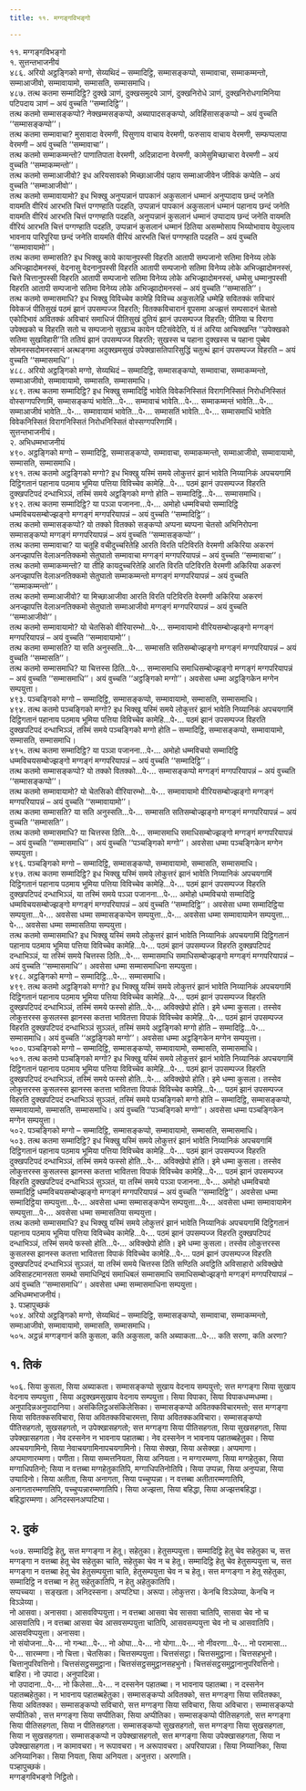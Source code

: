 ```yaml
---
title: ११. मग्गङ्गविभङ्गो

---
```

११. मग्गङ्गविभङ्गो  
१. सुत्तन्तभाजनीयं  
४८६. अरियो अट्ठङ्गिको मग्गो, सेय्यथिदं – सम्मादिट्ठि, सम्मासङ्कप्पो, सम्मावाचा, सम्माकम्मन्तो, सम्माआजीवो, सम्मावायामो, सम्मासति, सम्मासमाधि।  
४८७. तत्थ कतमा सम्मादिट्ठि? दुक्खे ञाणं, दुक्खसमुदये ञाणं, दुक्खनिरोधे ञाणं, दुक्खनिरोधगामिनिया पटिपदाय ञाणं – अयं वुच्चति ‘‘सम्मादिट्ठि’’।  
तत्थ कतमो सम्मासङ्कप्पो? नेक्खम्मसङ्कप्पो, अब्यापादसङ्कप्पो, अविहिंसासङ्कप्पो – अयं वुच्चति ‘‘सम्मासङ्कप्पो’’।  
तत्थ कतमा सम्मावाचा? मुसावादा वेरमणी, पिसुणाय वाचाय वेरमणी, फरुसाय वाचाय वेरमणी, सम्फप्पलापा वेरमणी – अयं वुच्चति ‘‘सम्मावाचा’’।  
तत्थ कतमो सम्माकम्मन्तो? पाणातिपाता वेरमणी, अदिन्नादाना वेरमणी, कामेसुमिच्छाचारा वेरमणी – अयं वुच्चति ‘‘सम्माकम्मन्तो’’।  
तत्थ कतमो सम्माआजीवो? इध अरियसावको मिच्छाआजीवं पहाय सम्माआजीवेन जीविकं कप्पेति – अयं वुच्चति ‘‘सम्माआजीवो’’।  
तत्थ कतमो सम्मावायामो? इध भिक्खु अनुप्पन्नानं पापकानं अकुसलानं धम्मानं अनुप्पादाय छन्दं जनेति वायमति वीरियं आरभति चित्तं पग्गण्हाति पदहति, उप्पन्नानं पापकानं अकुसलानं धम्मानं पहानाय छन्दं जनेति वायमति वीरियं आरभति चित्तं पग्गण्हाति पदहति, अनुप्पन्नानं कुसलानं धम्मानं उप्पादाय छन्दं जनेति वायमति वीरियं आरभति चित्तं पग्गण्हाति पदहति, उप्पन्नानं कुसलानं धम्मानं ठितिया असम्मोसाय भिय्योभावाय वेपुल्लाय भावनाय पारिपूरिया छन्दं जनेति वायमति वीरियं आरभति चित्तं पग्गण्हाति पदहति – अयं वुच्चति ‘‘सम्मावायामो’’।  
तत्थ कतमा सम्मासति? इध भिक्खु काये कायानुपस्सी विहरति आतापी सम्पजानो सतिमा विनेय्य लोके अभिज्झादोमनस्सं, वेदनासु वेदनानुपस्सी विहरति आतापी सम्पजानो सतिमा विनेय्य लोके अभिज्झादोमनस्सं, चित्ते चित्तानुपस्सी विहरति आतापी सम्पजानो सतिमा विनेय्य लोके अभिज्झादोमनस्सं, धम्मेसु धम्मानुपस्सी विहरति आतापी सम्पजानो सतिमा विनेय्य लोके अभिज्झादोमनस्सं – अयं वुच्चति ‘‘सम्मासति’’।  
तत्थ कतमो सम्मासमाधि? इध भिक्खु विविच्चेव कामेहि विविच्च अकुसलेहि धम्मेहि सवितक्कं सविचारं विवेकजं पीतिसुखं पठमं झानं उपसम्पज्ज विहरति; वितक्कविचारानं वूपसमा अज्झत्तं सम्पसादनं चेतसो एकोदिभावं अवितक्कं अविचारं समाधिजं पीतिसुखं दुतियं झानं उपसम्पज्ज विहरति; पीतिया च विरागा उपेक्खको च विहरति सतो च सम्पजानो सुखञ्च कायेन पटिसंवेदेति, यं तं अरिया आचिक्खन्ति ‘‘उपेक्खको सतिमा सुखविहारी’’ति ततियं झानं उपसम्पज्ज विहरति; सुखस्स च पहाना दुक्खस्स च पहाना पुब्बेव सोमनस्सदोमनस्सानं अत्थङ्गमा अदुक्खमसुखं उपेक्खासतिपारिसुद्धिं चतुत्थं झानं उपसम्पज्ज विहरति – अयं वुच्चति ‘‘सम्मासमाधि’’।  
४८८. अरियो अट्ठङ्गिको मग्गो, सेय्यथिदं – सम्मादिट्ठि, सम्मासङ्कप्पो, सम्मावाचा, सम्माकम्मन्तो, सम्माआजीवो, सम्मावायामो, सम्मासति, सम्मासमाधि।  
४८९. तत्थ कतमा सम्मादिट्ठि? इध भिक्खु सम्मादिट्ठिं भावेति विवेकनिस्सितं विरागनिस्सितं निरोधनिस्सितं वोस्सग्गपरिणामिं, सम्मासङ्कप्पं भावेति…पे॰… सम्मावाचं भावेति…पे॰… सम्माकम्मन्तं भावेति…पे॰… सम्माआजीवं भावेति…पे॰… सम्मावायामं भावेति…पे॰… सम्मासतिं भावेति…पे॰… सम्मासमाधिं भावेति विवेकनिस्सितं विरागनिस्सितं निरोधनिस्सितं वोस्सग्गपरिणामिं।  
सुत्तन्तभाजनीयं।  
२. अभिधम्मभाजनीयं  
४९०. अट्ठङ्गिको मग्गो – सम्मादिट्ठि, सम्मासङ्कप्पो, सम्मावाचा, सम्माकम्मन्तो, सम्माआजीवो, सम्मावायामो, सम्मासति, सम्मासमाधि।  
४९१. तत्थ कतमो अट्ठङ्गिको मग्गो? इध भिक्खु यस्मिं समये लोकुत्तरं झानं भावेति निय्यानिकं अपचयगामिं दिट्ठिगतानं पहानाय पठमाय भूमिया पत्तिया विविच्चेव कामेहि…पे॰… पठमं झानं उपसम्पज्ज विहरति दुक्खपटिपदं दन्धाभिञ्ञं, तस्मिं समये अट्ठङ्गिको मग्गो होति – सम्मादिट्ठि…पे॰… सम्मासमाधि।  
४९२. तत्थ कतमा सम्मादिट्ठि? या पञ्ञा पजानना…पे॰… अमोहो धम्मविचयो सम्मादिट्ठि धम्मविचयसम्बोज्झङ्गो मग्गङ्गं मग्गपरियापन्नं – अयं वुच्चति ‘‘सम्मादिट्ठि’’।  
तत्थ कतमो सम्मासङ्कप्पो? यो तक्को वितक्को सङ्कप्पो अप्पना ब्यप्पना चेतसो अभिनिरोपना सम्मासङ्कप्पो मग्गङ्गं मग्गपरियापन्नं – अयं वुच्चति ‘‘सम्मासङ्कप्पो’’।  
तत्थ कतमा सम्मावाचा? या चतूहि वचीदुच्चरितेहि आरति विरति पटिविरति वेरमणी अकिरिया अकरणं अनज्झापत्ति वेलाअनतिक्कमो सेतुघातो सम्मावाचा मग्गङ्गं मग्गपरियापन्नं – अयं वुच्चति ‘‘सम्मावाचा’’।  
तत्थ कतमो सम्माकम्मन्तो? या तीहि कायदुच्चरितेहि आरति विरति पटिविरति वेरमणी अकिरिया अकरणं अनज्झापत्ति वेलाअनतिक्कमो सेतुघातो सम्माकम्मन्तो मग्गङ्गं मग्गपरियापन्नं – अयं वुच्चति ‘‘सम्माकम्मन्तो’’।  
तत्थ कतमो सम्माआजीवो? या मिच्छाआजीवा आरति विरति पटिविरति वेरमणी अकिरिया अकरणं अनज्झापत्ति वेलाअनतिक्कमो सेतुघातो सम्माआजीवो मग्गङ्गं मग्गपरियापन्नं – अयं वुच्चति ‘‘सम्माआजीवो’’।  
तत्थ कतमो सम्मावायामो? यो चेतसिको वीरियारम्भो…पे॰… सम्मावायामो वीरियसम्बोज्झङ्गो मग्गङ्गं मग्गपरियापन्नं – अयं वुच्चति ‘‘सम्मावायामो’’।  
तत्थ कतमा सम्मासति? या सति अनुस्सति…पे॰… सम्मासति सतिसम्बोज्झङ्गो मग्गङ्गं मग्गपरियापन्नं – अयं वुच्चति ‘‘सम्मासति’’।  
तत्थ कतमो सम्मासमाधि? या चित्तस्स ठिति…पे॰… सम्मासमाधि समाधिसम्बोज्झङ्गो मग्गङ्गं मग्गपरियापन्नं – अयं वुच्चति ‘‘सम्मासमाधि’’। अयं वुच्चति ‘‘अट्ठङ्गिको मग्गो’’। अवसेसा धम्मा अट्ठङ्गिकेन मग्गेन सम्पयुत्ता।  
४९३. पञ्चङ्गिको मग्गो – सम्मादिट्ठि, सम्मासङ्कप्पो, सम्मावायामो, सम्मासति, सम्मासमाधि।  
४९४. तत्थ कतमो पञ्चङ्गिको मग्गो? इध भिक्खु यस्मिं समये लोकुत्तरं झानं भावेति निय्यानिकं अपचयगामिं दिट्ठिगतानं पहानाय पठमाय भूमिया पत्तिया विविच्चेव कामेहि…पे॰… पठमं झानं उपसम्पज्ज विहरति दुक्खपटिपदं दन्धाभिञ्ञं, तस्मिं समये पञ्चङ्गिको मग्गो होति – सम्मादिट्ठि, सम्मासङ्कप्पो, सम्मावायामो, सम्मासति, सम्मासमाधि।  
४९५. तत्थ कतमा सम्मादिट्ठि? या पञ्ञा पजानना…पे॰… अमोहो धम्मविचयो सम्मादिट्ठि धम्मविचयसम्बोज्झङ्गो मग्गङ्गं मग्गपरियापन्नं – अयं वुच्चति ‘‘सम्मादिट्ठि’’।  
तत्थ कतमो सम्मासङ्कप्पो? यो तक्को वितक्को…पे॰… सम्मासङ्कप्पो मग्गङ्गं मग्गपरियापन्नं – अयं वुच्चति ‘‘सम्मासङ्कप्पो’’।  
तत्थ कतमो सम्मावायामो? यो चेतसिको वीरियारम्भो…पे॰… सम्मावायामो वीरियसम्बोज्झङ्गो मग्गङ्गं मग्गपरियापन्नं – अयं वुच्चति ‘‘सम्मावायामो’’।  
तत्थ कतमा सम्मासति? या सति अनुस्सति…पे॰… सम्मासति सतिसम्बोज्झङ्गो मग्गङ्गं मग्गपरियापन्नं – अयं वुच्चति ‘‘सम्मासति’’।  
तत्थ कतमो सम्मासमाधि? या चित्तस्स ठिति…पे॰… सम्मासमाधि समाधिसम्बोज्झङ्गो मग्गङ्गं मग्गपरियापन्नं – अयं वुच्चति ‘‘सम्मासमाधि’’। अयं वुच्चति ‘‘पञ्चङ्गिको मग्गो’’। अवसेसा धम्मा पञ्चङ्गिकेन मग्गेन सम्पयुत्ता।  
४९६. पञ्चङ्गिको मग्गो – सम्मादिट्ठि, सम्मासङ्कप्पो, सम्मावायामो, सम्मासति, सम्मासमाधि।  
४९७. तत्थ कतमा सम्मादिट्ठि? इध भिक्खु यस्मिं समये लोकुत्तरं झानं भावेति निय्यानिकं अपचयगामिं दिट्ठिगतानं पहानाय पठमाय भूमिया पत्तिया विविच्चेव कामेहि…पे॰… पठमं झानं उपसम्पज्ज विहरति दुक्खपटिपदं दन्धाभिञ्ञं, या तस्मिं समये पञ्ञा पजानना…पे॰… अमोहो धम्मविचयो सम्मादिट्ठि धम्मविचयसम्बोज्झङ्गो मग्गङ्गं मग्गपरियापन्नं – अयं वुच्चति ‘‘सम्मादिट्ठि’’। अवसेसा धम्मा सम्मादिट्ठिया सम्पयुत्ता…पे॰… अवसेसा धम्मा सम्मासङ्कप्पेन सम्पयुत्ता…पे॰… अवसेसा धम्मा सम्मावायामेन सम्पयुत्ता…पे॰… अवसेसा धम्मा सम्मासतिया सम्पयुत्ता।  
तत्थ कतमो सम्मासमाधि? इध भिक्खु यस्मिं समये लोकुत्तरं झानं भावेति निय्यानिकं अपचयगामिं दिट्ठिगतानं पहानाय पठमाय भूमिया पत्तिया विविच्चेव कामेहि…पे॰… पठमं झानं उपसम्पज्ज विहरति दुक्खपटिपदं दन्धाभिञ्ञं, या तस्मिं समये चित्तस्स ठिति…पे॰… सम्मासमाधि समाधिसम्बोज्झङ्गो मग्गङ्गं मग्गपरियापन्नं – अयं वुच्चति ‘‘सम्मासमाधि’’। अवसेसा धम्मा सम्मासमाधिना सम्पयुत्ता।  
४९८. अट्ठङ्गिको मग्गो – सम्मादिट्ठि…पे॰… सम्मासमाधि।  
४९९. तत्थ कतमो अट्ठङ्गिको मग्गो? इध भिक्खु यस्मिं समये लोकुत्तरं झानं भावेति निय्यानिकं अपचयगामिं दिट्ठिगतानं पहानाय पठमाय भूमिया पत्तिया विविच्चेव कामेहि…पे॰… पठमं झानं उपसम्पज्ज विहरति दुक्खपटिपदं दन्धाभिञ्ञं, तस्मिं समये फस्सो होति…पे॰… अविक्खेपो होति। इमे धम्मा कुसला। तस्सेव लोकुत्तरस्स कुसलस्स झानस्स कतत्ता भावितत्ता विपाकं विविच्चेव कामेहि…पे॰… पठमं झानं उपसम्पज्ज विहरति दुक्खपटिपदं दन्धाभिञ्ञं सुञ्ञतं, तस्मिं समये अट्ठङ्गिको मग्गो होति – सम्मादिट्ठि…पे॰… सम्मासमाधि। अयं वुच्चति ‘‘अट्ठङ्गिको मग्गो’’। अवसेसा धम्मा अट्ठङ्गिकेन मग्गेन सम्पयुत्ता।  
५००. पञ्चङ्गिको मग्गो – सम्मादिट्ठि, सम्मासङ्कप्पो, सम्मावायामो, सम्मासति, सम्मासमाधि।  
५०१. तत्थ कतमो पञ्चङ्गिको मग्गो? इध भिक्खु यस्मिं समये लोकुत्तरं झानं भावेति निय्यानिकं अपचयगामिं दिट्ठिगतानं पहानाय पठमाय भूमिया पत्तिया विविच्चेव कामेहि…पे॰… पठमं झानं उपसम्पज्ज विहरति दुक्खपटिपदं दन्धाभिञ्ञं, तस्मिं समये फस्सो होति…पे॰… अविक्खेपो होति। इमे धम्मा कुसला। तस्सेव लोकुत्तरस्स कुसलस्स झानस्स कतत्ता भावितत्ता विपाकं विविच्चेव कामेहि…पे॰… पठमं झानं उपसम्पज्ज विहरति दुक्खपटिपदं दन्धाभिञ्ञं सुञ्ञतं, तस्मिं समये पञ्चङ्गिको मग्गो होति – सम्मादिट्ठि, सम्मासङ्कप्पो, सम्मावायामो, सम्मासति, सम्मासमाधि। अयं वुच्चति ‘‘पञ्चङ्गिको मग्गो’’। अवसेसा धम्मा पञ्चङ्गिकेन मग्गेन सम्पयुत्ता।  
५०२. पञ्चङ्गिको मग्गो – सम्मादिट्ठि, सम्मासङ्कप्पो, सम्मावायामो, सम्मासति, सम्मासमाधि।  
५०३. तत्थ कतमा सम्मादिट्ठि? इध भिक्खु यस्मिं समये लोकुत्तरं झानं भावेति निय्यानिकं अपचयगामिं दिट्ठिगतानं पहानाय पठमाय भूमिया पत्तिया विविच्चेव कामेहि…पे॰… पठमं झानं उपसम्पज्ज विहरति दुक्खपटिपदं दन्धाभिञ्ञं, तस्मिं समये फस्सो होति…पे॰… अविक्खेपो होति। इमे धम्मा कुसला। तस्सेव लोकुत्तरस्स कुसलस्स झानस्स कतत्ता भावितत्ता विपाकं विविच्चेव कामेहि…पे॰… पठमं झानं उपसम्पज्ज विहरति दुक्खपटिपदं दन्धाभिञ्ञं सुञ्ञतं, या तस्मिं समये पञ्ञा पजानना…पे॰… अमोहो धम्मविचयो सम्मादिट्ठि धम्मविचयसम्बोज्झङ्गो मग्गङ्गं मग्गपरियापन्नं – अयं वुच्चति ‘‘सम्मादिट्ठि’’। अवसेसा धम्मा सम्मादिट्ठिया सम्पयुत्ता…पे॰… अवसेसा धम्मा सम्मासङ्कप्पेन सम्पयुत्ता…पे॰… अवसेसा धम्मा सम्मावायामेन सम्पयुत्ता…पे॰… अवसेसा धम्मा सम्मासतिया सम्पयुत्ता।  
तत्थ कतमो सम्मासमाधि? इध भिक्खु यस्मिं समये लोकुत्तरं झानं भावेति निय्यानिकं अपचयगामिं दिट्ठिगतानं पहानाय पठमाय भूमिया पत्तिया विविच्चेव कामेहि…पे॰… पठमं झानं उपसम्पज्ज विहरति दुक्खपटिपदं दन्धाभिञ्ञं, तस्मिं समये फस्सो होति…पे॰… अविक्खेपो होति। इमे धम्मा कुसला। तस्सेव लोकुत्तरस्स कुसलस्स झानस्स कतत्ता भावितत्ता विपाकं विविच्चेव कामेहि…पे॰… पठमं झानं उपसम्पज्ज विहरति दुक्खपटिपदं दन्धाभिञ्ञं सुञ्ञतं, या तस्मिं समये चित्तस्स ठिति सण्ठिति अवट्ठिति अविसाहारो अविक्खेपो अविसाहटमानसता समथो समाधिन्द्रियं समाधिबलं सम्मासमाधि समाधिसम्बोज्झङ्गो मग्गङ्गं मग्गपरियापन्नं – अयं वुच्चति ‘‘सम्मासमाधि’’। अवसेसा धम्मा सम्मासमाधिना सम्पयुत्ता।  
अभिधम्मभाजनीयं।  
३. पञ्हापुच्छकं  
५०४. अरियो अट्ठङ्गिको मग्गो, सेय्यथिदं – सम्मादिट्ठि, सम्मासङ्कप्पो, सम्मावाचा, सम्माकम्मन्तो, सम्माआजीवो, सम्मावायामो, सम्मासति, सम्मासमाधि।  
५०५. अट्ठन्नं मग्गङ्गानं कति कुसला, कति अकुसला, कति अब्याकता…पे॰… कति सरणा, कति अरणा?  


## १. तिकं

५०६. सिया कुसला, सिया अब्याकता। सम्मासङ्कप्पो सुखाय वेदनाय सम्पयुत्तो; सत्त मग्गङ्गा सिया सुखाय वेदनाय सम्पयुत्ता , सिया अदुक्खमसुखाय वेदनाय सम्पयुत्ता। सिया विपाका, सिया विपाकधम्मधम्मा। अनुपादिन्नअनुपादानिया। असंकिलिट्ठअसंकिलेसिका। सम्मासङ्कप्पो अवितक्कविचारमत्तो; सत्त मग्गङ्गा सिया सवितक्कसविचारा, सिया अवितक्कविचारमत्ता, सिया अवितक्कअविचारा। सम्मासङ्कप्पो पीतिसहगतो, सुखसहगतो, न उपेक्खासहगतो; सत्त मग्गङ्गा सिया पीतिसहगता, सिया सुखसहगता, सिया उपेक्खासहगता। नेव दस्सनेन न भावनाय पहातब्बा। नेव दस्सनेन न भावनाय पहातब्बहेतुका। सिया अपचयगामिनो, सिया नेवाचयगामिनापचयगामिनो। सिया सेक्खा, सिया असेक्खा। अप्पमाणा। अप्पमाणारम्मणा। पणीता। सिया सम्मत्तनियता, सिया अनियता। न मग्गारम्मणा, सिया मग्गहेतुका, सिया मग्गाधिपतिनो; सिया न वत्तब्बा मग्गहेतुकातिपि, मग्गाधिपतिनोतिपि। सिया उप्पन्ना, सिया अनुप्पन्ना, सिया उप्पादिनो। सिया अतीता, सिया अनागता, सिया पच्चुप्पन्ना। न वत्तब्बा अतीतारम्मणातिपि, अनागतारम्मणातिपि, पच्चुप्पन्नारम्मणातिपि। सिया अज्झत्ता, सिया बहिद्धा, सिया अज्झत्तबहिद्धा। बहिद्धारम्मणा। अनिदस्सनअप्पटिघा।  


## २. दुकं

५०७. सम्मादिट्ठि हेतु, सत्त मग्गङ्गा न हेतू। सहेतुका। हेतुसम्पयुत्ता। सम्मादिट्ठि हेतु चेव सहेतुका च, सत्त मग्गङ्गा न वत्तब्बा हेतू चेव सहेतुका चाति, सहेतुका चेव न च हेतू। सम्मादिट्ठि हेतु चेव हेतुसम्पयुत्ता च, सत्त मग्गङ्गा न वत्तब्बा हेतू चेव हेतुसम्पयुत्ता चाति, हेतुसम्पयुत्ता चेव न च हेतू। सत्त मग्गङ्गा न हेतू सहेतुका, सम्मादिट्ठि न वत्तब्बा न हेतु सहेतुकातिपि, न हेतु अहेतुकातिपि।  
सप्पच्चया । सङ्खता। अनिदस्सना। अप्पटिघा। अरूपा। लोकुत्तरा। केनचि विञ्ञेय्या, केनचि न विञ्ञेय्या।  
नो आसवा। अनासवा। आसवविप्पयुत्ता। न वत्तब्बा आसवा चेव सासवा चातिपि, सासवा चेव नो च आसवातिपि। न वत्तब्बा आसवा चेव आसवसम्पयुत्ता चातिपि, आसवसम्पयुत्ता चेव नो च आसवातिपि। आसवविप्पयुत्ता। अनासवा।  
नो संयोजना…पे॰… नो गन्था…पे॰… नो ओघा…पे॰… नो योगा…पे॰… नो नीवरणा…पे॰… नो परामासा…पे॰… सारम्मणा। नो चित्ता। चेतसिका। चित्तसम्पयुत्ता। चित्तसंसट्ठा। चित्तसमुट्ठाना। चित्तसहभुनो। चित्तानुपरिवत्तिनो। चित्तसंसट्ठसमुट्ठाना। चित्तसंसट्ठसमुट्ठानसहभुनो। चित्तसंसट्ठसमुट्ठानानुपरिवत्तिनो। बाहिरा। नो उपादा। अनुपादिन्ना।  
नो उपादाना…पे॰… नो किलेसा…पे॰… न दस्सनेन पहातब्बा। न भावनाय पहातब्बा। न दस्सनेन पहातब्बहेतुका। न भावनाय पहातब्बहेतुका। सम्मासङ्कप्पो अवितक्को, सत्त मग्गङ्गा सिया सवितक्का, सिया अवितक्का। सम्मासङ्कप्पो सविचारो, सत्त मग्गङ्गा सिया सविचारा, सिया अविचारा। सम्मासङ्कप्पो सप्पीतिको , सत्त मग्गङ्गा सिया सप्पीतिका, सिया अप्पीतिका। सम्मासङ्कप्पो पीतिसहगतो, सत्त मग्गङ्गा सिया पीतिसहगता, सिया न पीतिसहगता। सम्मासङ्कप्पो सुखसहगतो, सत्त मग्गङ्गा सिया सुखसहगता, सिया न सुखसहगता। सम्मासङ्कप्पो न उपेक्खासहगतो, सत्त मग्गङ्गा सिया उपेक्खासहगता, सिया न उपेक्खासहगता। न कामावचरा। न रूपावचरा। न अरूपावचरा। अपरियापन्ना। सिया निय्यानिका, सिया अनिय्यानिका। सिया नियता, सिया अनियता। अनुत्तरा। अरणाति।  
पञ्हापुच्छकं।  
मग्गङ्गविभङ्गो निट्ठितो।  